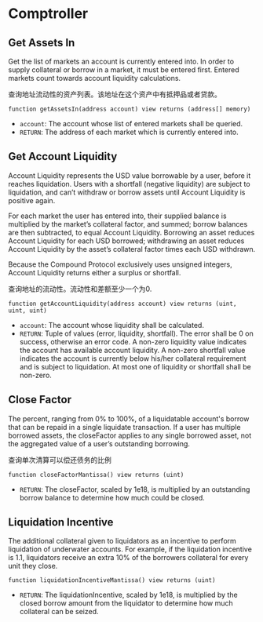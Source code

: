 # Comptroller
## Get Assets In
Get the list of markets an account is currently entered into. In order to supply collateral or borrow in a market, it must be entered first. Entered markets count towards account liquidity calculations.  

查询地址流动性的资产列表。该地址在这个资产中有抵押品或者贷款。  

```
function getAssetsIn(address account) view returns (address[] memory)
```
- `account`: The account whose list of entered markets shall be queried.
- `RETURN`: The address of each market which is currently entered into.

## Get Account Liquidity
Account Liquidity represents the USD value borrowable by a user, before it reaches liquidation. Users with a shortfall (negative liquidity) are subject to liquidation, and can’t withdraw or borrow assets until Account Liquidity is positive again.

For each market the user has entered into, their supplied balance is multiplied by the market’s collateral factor, and summed; borrow balances are then subtracted, to equal Account Liquidity. Borrowing an asset reduces Account Liquidity for each USD borrowed; withdrawing an asset reduces Account Liquidity by the asset’s collateral factor times each USD withdrawn.

Because the Compound Protocol exclusively uses unsigned integers, Account Liquidity returns either a surplus or shortfall.  

查询地址的流动性。流动性和差额至少一个为0.  

```
function getAccountLiquidity(address account) view returns (uint, uint, uint)
```
- `account`: The account whose liquidity shall be calculated.
- `RETURN`: Tuple of values (error, liquidity, shortfall). The error shall be 0 on success, otherwise an error code. A non-zero liquidity value indicates the account has available account liquidity. A non-zero shortfall value indicates the account is currently below his/her collateral requirement and is subject to liquidation. At most one of liquidity or shortfall shall be non-zero.  

## Close Factor
The percent, ranging from 0% to 100%, of a liquidatable account's borrow that can be repaid in a single liquidate transaction. If a user has multiple borrowed assets, the closeFactor applies to any single borrowed asset, not the aggregated value of a user’s outstanding borrowing. 

查询单次清算可以偿还债务的比例

```
function closeFactorMantissa() view returns (uint)
```
- `RETURN`: The closeFactor, scaled by 1e18, is multiplied by an outstanding borrow balance to determine how much could be closed.

## Liquidation Incentive
The additional collateral given to liquidators as an incentive to perform liquidation of underwater accounts. For example, if the liquidation incentive is 1.1, liquidators receive an extra 10% of the borrowers collateral for every unit they close.
```
function liquidationIncentiveMantissa() view returns (uint)
```
- `RETURN`: The liquidationIncentive, scaled by 1e18, is multiplied by the closed borrow amount from the liquidator to determine how much collateral can be seized.